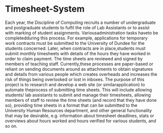 # Timesheet-System
Each year, the Discipline of Computing recruits a number of undergraduate and postgraduate students to fulfil the role of Lab Assistants or to assist with marking of student assignments. Variousadministration tasks haveto be completedduring this process. For example, applications for temporary work contracts must be submitted to the University of Dundee for the students concerned. Later, when contracts are in place,students must submit monthly timesheets with details of the hours they have worked in order to claim payment. The time sheets are reviewed and signed by members of teaching staff. Currently,these processes are paper-based or reliant on sending documents around as attachments to obtain signatures and details from various people which creates overheads and increases the risk of things being overlooked or lost in inboxes. The purpose of this project is to research and develop a web site (or similarapplication) to automate theprocess of submitting time sheets. This will include allowing students/ lab assistants to submit and manage their timesheets, allowing members of staff to review the time sheets (and record that they have done so), providing time sheets in a format that can be submitted to the University Human Resources department, and other general functionality that may be desirable, e.g. information about timesheet deadlines, stats or overviews about hours worked and hours verified for various students, and so on. 
